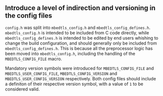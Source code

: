 Introduce a level of indirection and versioning in the config files
-------------------------------------------------------------------

`config.h` was split into `mbedtls_config.h` and `mbedtls_config_defines.h`.
`mbedtls_config.h` is intended to be included from C code directly, while
`mbedtls_config_defines.h` is intended to be edited by end users whishing to
change the build configuration, and should generally only be included from
`mbedtls_config_defines.h`. This is because all the preprocessor logic has been
moved into `mbedtls_config.h`, including the handling of the
`MBEDTLS_CONFIG_FILE` macro.

Mandatory version symbols were introduced for `MBEDTLS_CONFIG_FILE` and
`MBEDTLS_USER_CONFIG_FILE`, `MBEDTLS_CONFIG_VERSION` and
`MBEDTLS_USER_CONFIG_VERSION` respectively. Both config files should include
a definiton of their respective version symbol, with a value of `1` to be
considered valid.
